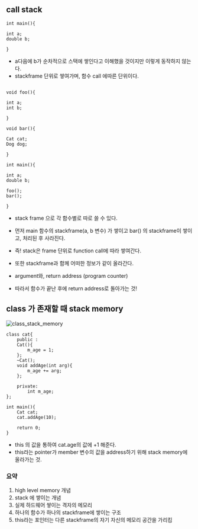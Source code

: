 ## call stack

```
int main(){

int a;
double b;

}
```

- a다음에 b가 순차적으로 스택에 쌓인다고 이해했을 것이지만 이렇게 동작하지 않는다.
- stackframe 단위로 쌓여가며, 함수 call 에따른 단위이다.

```

void foo(){

int a;
int b;

}

void bar(){

Cat cat;
Dog dog;

}

int main(){

int a;
double b;

foo();
bar();

}
```

- stack frame 으로 각 함수별로 따로 쓸 수 있다.

- 먼저 main 함수의 stackframe(a, b 변수) 가 쌓이고
  bar() 의 stackframe이 쌓이고, 처리된 후 사라진다.

- 즉! stack은 frame 단위로 function call에 따라 쌓여간다.

- 또한 stackframe과 함께 어떠한 정보가 같이 올라간다.
- argument와, return address (program counter)
- 따라서 함수가 끝난 후에 return address로 돌아가는 것!

## class 가 존재할 때 stack memory

![class_stack_memory](../img/class_stack_memory)

```
class cat{
    public :
    Cat(){
        m_age = 1;
    };
    ~Cat();
    void addAge(int arg){
        m_age += arg;
    };

    private:
        int m_age;
};

int main(){
    Cat cat;
    cat.addAge(10);

    return 0;
}
```

- this 의 값을 통하여 cat.age의 값에 +1 해준다.
- this라는 pointer가 member 변수의 값을 address하기 위해 stack memory에 올라가는 것.

### 요약

1. high level memory 개념
2. stack 에 쌓이는 개념
3. 실제 하드웨어 쌓이는 격자의 메모리
4. 하나의 함수가 하나의 stackframe에 쌓이는 구조
5. this라는 포인터는 다른 stackframe의 자기 자신의 메모리 공간을 가리킴
